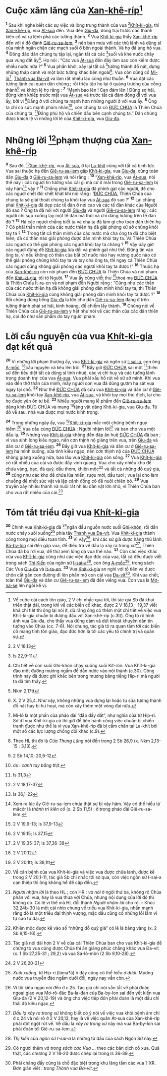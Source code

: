 # Cuộc xâm lăng của [Xan-khê-ríp]()[^1-e4ee689c-974c-46ec-aec6-76016ca19c94]
<sup><b>1</b></sup> Sau khi nghe biết các sự việc và lòng trung thành của vua [^1@-e4ee689c-974c-46ec-aec6-76016ca19c94][Khít-ki-gia](), thì [Xan-khê-ríp](), vua [Át-sua]() đến. Vua đến [Giu-đa](), đóng trại trước các thành kiên cố và ra lệnh phá các tường thành. <sup><b>2</b></sup> Vua [Khít-ki-gia]() thấy [Xan-khê-ríp]() đến với ý đồ đánh [Giê-ru-sa-lem](), <sup><b>3</b></sup> nên bàn mưu với các thủ lãnh và dũng sĩ của mình ngăn chặn các mạch suối ở bên ngoài thành. Và họ đã ủng hộ vua. <sup><b>4</b></sup> Đông đảo dân chúng tụ tập lại, ngăn tất cả các [^2@-e4ee689c-974c-46ec-aec6-76016ca19c94]suối và khe nước chảy qua vùng đất ấy[^2-e4ee689c-974c-46ec-aec6-76016ca19c94]. Họ nói : “Các vua [Át-sua]() đến đây làm sao còn kiếm được nhiều nước nữa ?” <sup><b>5</b></sup> Vua phấn khởi, xây lại tất cả [^3@-e4ee689c-974c-46ec-aec6-76016ca19c94]tường thành đổ nát, dựng những tháp canh và một bức tường khác bên ngoài[^3-e4ee689c-974c-46ec-aec6-76016ca19c94]. Vua còn củng cố [Mi-lô]()[^4-e4ee689c-974c-46ec-aec6-76016ca19c94], [Thành vua Đa-vít]() và làm rất nhiều lao cũng như thuẫn. <sup><b>6</b></sup> Vua đặt các tướng lãnh cai quản dân chúng ; rồi triệu tập họ lại ở quảng trường của cổng thành[^5-e4ee689c-974c-46ec-aec6-76016ca19c94] và khích lệ họ rằng : <sup><b>7</b></sup> “Mạnh bạo lên ! Can đảm lên ! Đừng sợ hãi, đừng kinh khiếp trước mặt vua [Át-sua]() và trước tất cả đám đông đi với vua ấy, bởi vì [^4@-e4ee689c-974c-46ec-aec6-76016ca19c94]Đấng ở với chúng ta mạnh hơn những người ở với vua ấy. <sup><b>8</b></sup> Ông ta chỉ có sức mạnh phàm nhân[^6-e4ee689c-974c-46ec-aec6-76016ca19c94], còn chúng ta có [ĐỨC CHÚA]() là Thiên Chúa của chúng ta, [^5@-e4ee689c-974c-46ec-aec6-76016ca19c94]Đấng phù hộ và chiến đấu bên cạnh chúng ta.” Dân chúng được khích lệ vì những lời lẽ của [Khít-ki-gia](), vua [Giu-đa]().


# Những lời [^6@-e4ee689c-974c-46ec-aec6-76016ca19c94]phạm thượng của [Xan-khê-ríp]()
<sup><b>9</b></sup> Sau đó, [^7@-e4ee689c-974c-46ec-aec6-76016ca19c94][Xan-khê-ríp](), vua [Át-sua](), ở lại [La-khít]() cùng với tất cả binh lực. Vua sai thuộc hạ đến [Giê-ru-sa-lem]() gặp [Khít-ki-gia](), vua [Giu-đa](), cùng toàn dân [Giu-đa]() ở [Giê-ru-sa-lem]() và nói rằng : <sup><b>10</b></sup> “[Xan-khê-ríp](), vua [Át-sua](), nói thế này : các ngươi tin tưởng vào cái gì mà cứ ở mãi trong [Giê-ru-sa-lem]() bị vây hãm[^7-e4ee689c-974c-46ec-aec6-76016ca19c94] vậy ? <sup><b>11</b></sup> Chẳng phải [Khít-ki-gia]() đã phỉnh gạt các ngươi, để cho các ngươi chết đói chết khát khi nói rằng : ‘[ĐỨC CHÚA](), Thiên Chúa của chúng ta sẽ giải thoát chúng ta khỏi tay vua [Át-sua]() đó sao ?’ <sup><b>12</b></sup> Lại chẳng phải [Khít-ki-gia]() đã dẹp các tế đàn ở nơi cao và các tế đàn khác của Người đó sao ? Ông ta đã nói với người [Giu-đa]() và người [Giê-ru-sa-lem]() rằng : các ngươi chỉ sụp xuống lạy một tế đàn mà thôi và chỉ dâng hương trên tế đàn đó ? <sup><b>13</b></sup> Há các ngươi chẳng biết ta và cha ta đã làm gì cho toàn dân thiên hạ ? Có phải thần minh của các nước thiên hạ đã giải phóng xứ sở chúng khỏi tay ta ? <sup><b>14</b></sup> Trong tất cả thần minh của các nước mà cha ông ta đã cho biệt hiến, đã có thần nào giải phóng được dân mình khỏi tay ta. Và Thiên Chúa các ngươi có thể giải phóng các ngươi khỏi tay ta chăng ? <sup><b>15</b></sup> Vậy bây giờ các ngươi đừng để [Khít-ki-gia]() lừa dối và phỉnh gạt như thế. Đừng tin vào ông ta, vì nếu không có thần của bất cứ nước nào hay vương quốc nào có thể giải phóng chúng khỏi tay ta và tay cha ông ta, thì ngay cả Thiên Chúa các ngươi cũng không giải phóng các ngươi khỏi tay ta được !” <sup><b>16</b></sup> Thuộc hạ của [Xan-khê-ríp]() còn nói phạm đến [ĐỨC CHÚA]() là Thiên Chúa và nói phạm đến [Khít-ki-gia](), tôi tớ Người. <sup><b>17</b></sup> Vua ấy cũng viết thư [^8@-e4ee689c-974c-46ec-aec6-76016ca19c94]thoá mạ [ĐỨC CHÚA]() là Thiên Chúa [Ít-ra-en]() và nói phạm đến Người rằng : “Cũng như các thần của các nước thiên hạ đã không giải phóng dân mình khỏi tay ta, thì Thiên Chúa của [Khít-ki-gia]() cũng không giải phóng dân mình khỏi tay ta được ?” <sup><b>18</b></sup> Rồi chúng dùng tiếng [Giu-đa]() la lớn cho dân [Giê-ru-sa-lem]() đang ở trên tường thành phải sợ hãi, kinh hoàng, để chiếm lấy thành. <sup><b>19</b></sup> Chúng nói về Thiên Chúa của [Giê-ru-sa-lem]() y hệt như nói về các thần của các dân thiên hạ, coi đó như sản phẩm do tay người phàm.


# Lời cầu nguyện của vua [Khít-ki-gia]() đạt kết quả
<sup><b>20</b></sup> Vì những lời phạm thượng ấy, vua [Khít-ki-gia]() và ngôn sứ [I-sai-a](), con ông [A-mốc](), [^9@-e4ee689c-974c-46ec-aec6-76016ca19c94]cầu nguyện và kêu lên trời. <sup><b>21</b></sup> Bấy giờ [ĐỨC CHÚA]() sai một [^10@-e4ee689c-974c-46ec-aec6-76016ca19c94]thiên sứ đến tiêu diệt tất cả dũng sĩ tinh nhuệ, các vị chỉ huy và các tướng lãnh trong doanh trại của vua [Át-sua](). Vua phải xấu hổ rút về xứ sở mình. Khi vua vào đền thờ thần của mình, mấy người con vua đã dùng gươm hạ sát vua ngay tại chỗ. <sup><b>22</b></sup> Như thế [ĐỨC CHÚA]() đã cứu vua [Khít-ki-gia]() và dân cư ở [Giê-ru-sa-lem]() khỏi tay [Xan-khê-ríp](), vua [Át-sua](), và khỏi tay mọi thù địch, lại cho họ được yên ổn tư bề. <sup><b>23</b></sup> Nhiều người mang lễ phẩm đến [Giê-ru-sa-lem]() dâng kính [ĐỨC CHÚA]() và mang [^11@-e4ee689c-974c-46ec-aec6-76016ca19c94]tặng vật dâng [Khít-ki-gia](), vua [Giu-đa](). Từ đó về sau, nhà vua được mọi nước kính trọng.

<sup><b>24</b></sup> Trong những ngày ấy, vua [^12@-e4ee689c-974c-46ec-aec6-76016ca19c94][Khít-ki-gia]() mắc một chứng bệnh nguy hiểm.[^8-e4ee689c-974c-46ec-aec6-76016ca19c94] Vua cầu cùng [ĐỨC CHÚA]() ; Người nhậm lời[^9-e4ee689c-974c-46ec-aec6-76016ca19c94] và ban cho vua một dấu lạ. <sup><b>25</b></sup> Nhưng vua [Khít-ki-gia]() không đền đáp ân huệ [ĐỨC CHÚA]() đã ban ; vì vua sinh lòng kiêu ngạo, nên cơn thịnh nộ giáng trên vua, trên [Giu-đa]() và dân cư ở [Giê-ru-sa-lem](). <sup><b>26</b></sup> Bấy giờ vua [Khít-ki-gia]() và dân cư ở [Giê-ru-sa-lem]() hạ mình xuống, sửa tính kiêu ngạo, nên cơn thịnh nộ của [ĐỨC CHÚA]() không giáng xuống nữa, bao lâu vua [Khít-ki-gia]() còn sống. <sup><b>27</b></sup> Vua [Khít-ki-gia]() có rất nhiều của cải và được đầy vinh quang. Vua cho xây nhiều kho để chứa vàng, bạc, đá quý, dầu thơm, khiên mộc[^10-e4ee689c-974c-46ec-aec6-76016ca19c94] và tất cả những đồ quý giá, <sup><b>28</b></sup> cũng như các kho để chứa lúa miến, rượu mới, dầu tươi ; vua lại cho làm chuồng để nhốt súc vật và lập cánh đồng cỏ để nuôi chiên bò. <sup><b>29</b></sup> Vua truyền xây nhiều thành và nuôi rất nhiều đàn vật lớn nhỏ, vì Thiên Chúa ban cho vua rất nhiều của cải.[^11-e4ee689c-974c-46ec-aec6-76016ca19c94]


# Tóm tắt triều đại vua [Khít-ki-gia]()
<sup><b>30</b></sup> Chính vua [Khít-ki-gia]() đã [^13@-e4ee689c-974c-46ec-aec6-76016ca19c94]ngăn đầu nguồn nước suối [Ghi-khôn](), rồi dẫn nước chảy xuôi xuống[^12-e4ee689c-974c-46ec-aec6-76016ca19c94] phía tây [Thành vua Đa-vít](). Vua [Khít-ki-gia]() thành công trong mọi điều toan tính. <sup><b>31</b></sup> Vì vậy[^13-e4ee689c-974c-46ec-aec6-76016ca19c94], khi các sứ giả được hàng thủ lãnh [Ba-by-lon]() sai đến gặp vua, để điều tra về dấu lạ xảy ra trong xứ[^14-e4ee689c-974c-46ec-aec6-76016ca19c94], Thiên Chúa đã bỏ rơi vua, để thử xem lòng dạ vua thế nào. <sup><b>32</b></sup> Còn các việc khác của vua [Khít-ki-gia]() cũng như các việc đạo đức của vua, tất cả đều được viết trong sách [Thị Kiến]() của ngôn sứ [I-sai-a]()[^15-e4ee689c-974c-46ec-aec6-76016ca19c94], con ông [A-mốc]()[^16-e4ee689c-974c-46ec-aec6-76016ca19c94], trong sách Các Vua [Giu-đa]() và [Ít-ra-en](). <sup><b>33</b></sup> Vua [Khít-ki-gia]() an nghỉ với tổ tiên và được chôn cất gần con đường đi lên phần mộ con cái vua [Đa-vít]()[^17-e4ee689c-974c-46ec-aec6-76016ca19c94]. Khi vua chết, toàn thể [Giu-đa]() và dân cư [Giê-ru-sa-lem]() đã đến viếng vua. Con vua là [Mơ-na-se]() lên ngôi kế vị.

[^1-e4ee689c-974c-46ec-aec6-76016ca19c94]: Về cuộc cải cách tôn giáo, 2 V chỉ nhắc qua tới, thì tác giả Sb đã khai triển thật dài, trong khi về các biến cố khác, được 2 V 18,13 – 19,37 viết khá chi tiết thì ông lại nói ít, dù rằng ông có thêm một chi tiết về việc vua Khít-ki-gia chuẩn bị đương đầu với Xan-khê-ríp (c.3tt). Ông tỏ rõ hình ảnh vua Giu-đa, cho thấy vua dũng cảm và dứt khoát khuyên dân tin tưởng vào Chúa (cc. 7-8). Nói chung, tác giả tỏ ra quan tâm tới các biến cố mang tính tôn giáo, đạo đức hơn là tới các yếu tố chính trị và quân sự.
[^2-e4ee689c-974c-46ec-aec6-76016ca19c94]: Chi tiết về con suối Ghi-khôn chạy xuống suối Kít-rôn. Vua Khít-ki-gia đào một đường mương ngầm để dẫn nước vào nội thành (c.30). Công trình này đã được ghi khắc bên trong mương bằng tiếng Híp-ri mà người ta đã tìm thấy.
[^3-e4ee689c-974c-46ec-aec6-76016ca19c94]: X. 2 V 25,4. Như vậy, không những vua dựng lại hoặc tu sửa tường thành đổ nát hay bị hư hoại, mà còn xây thêm một vòng đai nữa.
[^4-e4ee689c-974c-46ec-aec6-76016ca19c94]: Mi-lô là một phần của pháo đài “đắp đầy đất”, như nghĩa của từ Híp-ri. Sở dĩ vua Khít-ki-gia có thì giờ để tiến hành công việc chuẩn bị chiến tranh được như thế là vì vua Xan-khê-ríp đã bị cầm chân tại La-khít bởi một số các lực lượng chống đối khác (c.9).
[^5-e4ee689c-974c-46ec-aec6-76016ca19c94]: Theo HL thì đó là *Cửa Thung Lũng* nói đến trong 2 Sb 26,9 (x. Nkm 2,13-15 ; 3,13).
[^6-e4ee689c-974c-46ec-aec6-76016ca19c94]: ds : *cánh tay bằng thịt*.
[^7-e4ee689c-974c-46ec-aec6-76016ca19c94]: Xem ra lúc ấy Giê-ru-sa-lem chưa thật sự bị vây hãm. Vậy có thể hiểu từ mäcôr là *thành trì kiên cố* (x. 2 Sb 11,5) : ở trong pháo đài Giê-ru-sa-lem.
[^8-e4ee689c-974c-46ec-aec6-76016ca19c94]: Về căn bệnh của vua Khít-ki-gia và việc vua được chữa lành, được kể trong 2 V 20,1-11, tác giả Sb chỉ nhắc tới sơ qua, còn việc ngôn sứ I-sai-a can thiệp thì ông không hề đề cập đến.
[^9-e4ee689c-974c-46ec-aec6-76016ca19c94]: *Người nhậm lời* là theo HL ; còn HR : *và nói* ở ngôi thứ ba, không rõ Chúa phán với vua, hay là vua thưa với Chúa, nhưng nội dung của lời đó thì không có. Có lẽ vì thế mà HL đổi thành *Người nhậm lời* cho rõ. – Khúc 32,24b-30 là một cái nhìn chung về triều vua Khít-ki-gia, nhấn mạnh rằng đó là một triều đại thịnh vượng, mặc dầu cũng có những lỗi lầm vì tự cao tự đại.
[^10-e4ee689c-974c-46ec-aec6-76016ca19c94]: Khiên mộc được kể vào số “những đồ quý giá” có lẽ là bằng vàng (x. 2 Sb 9,15-16).
[^11-e4ee689c-974c-46ec-aec6-76016ca19c94]: Tác giả nói dài hơn 2 V về của cải Thiên Chúa ban cho vua Khít-ki-gia để chứng tỏ vua cũng được Chúa thi ân giáng phúc chẳng khác vua Đa-vít (x. 1 Sb 27,25-31 ; 29,2) và vua Sa-lô-môn (2 Sb 9,10-28).
[^12-e4ee689c-974c-46ec-aec6-76016ca19c94]: *Xuôi xuống*, từ Híp-ri (lüma†â) ở đây cũng có thể hiểu *ở dưới*. Mương nước vua truyền đào ngầm dưới đồi, ngày nay vẫn còn.
[^13-e4ee689c-974c-46ec-aec6-76016ca19c94]: Vì tội kiêu ngạo nói đến ở c.25. Tác giả chỉ nói vắn tắt về phái đoàn ngoại giao vua Mơ-rô-đác Ba-la-đan của Ba-by-lon sai đến yết kiến vua Giu-đa (2 V 20,12-19) và ông cho việc tiếp đón phái đoàn là một dấu chỉ thái độ kiêu ngạo.
[^14-e4ee689c-974c-46ec-aec6-76016ca19c94]: *Dấu lạ xảy ra trong xứ* không biết có ý nói về việc vua khỏi bệnh ám chỉ ở c.24 và nói rõ ở 2 V 20,12, hay là về việc quân Át-sua của Xan-khê-ríp phải đột ngột rút về. Về dấu lạ *xảy ra trong xứ* này mà vua Ba-by-lon sai phái đoàn tới Giê-ru-sa-lem.
[^15-e4ee689c-974c-46ec-aec6-76016ca19c94]: *Thị kiến của ngôn sứ I-sai-a* là những từ đầu của sách Ngôn Sứ này.
[^16-e4ee689c-974c-46ec-aec6-76016ca19c94]: Có người thêm *và trong sách các Vua ...* theo các bản dịch cổ xưa. Quả thật, các chương 2 V 18-20 được chép lại trong Is 36-39.
[^17-e4ee689c-974c-46ec-aec6-76016ca19c94]: Phải chăng đấy cũng là chỗ đặc biệt trong khu lăng tẩm các vua ? XR. Đơn giản viết : *trong Thành vua Đa-vít*.
[^1@-e4ee689c-974c-46ec-aec6-76016ca19c94]: 2 V 18,13
[^2@-e4ee689c-974c-46ec-aec6-76016ca19c94]: Is 22,9-11
[^3@-e4ee689c-974c-46ec-aec6-76016ca19c94]: Nkm 2,17tt
[^4@-e4ee689c-974c-46ec-aec6-76016ca19c94]: 2 Sb 14,10; 20,6-12
[^5@-e4ee689c-974c-46ec-aec6-76016ca19c94]: Is 31,3
[^6@-e4ee689c-974c-46ec-aec6-76016ca19c94]: 2 V 18,17-37
[^7@-e4ee689c-974c-46ec-aec6-76016ca19c94]: Is 36,1-22
[^8@-e4ee689c-974c-46ec-aec6-76016ca19c94]: 2 V 19,9-13; Is 37,9-13
[^9@-e4ee689c-974c-46ec-aec6-76016ca19c94]: 2 V 19,15; Is 37,15
[^10@-e4ee689c-974c-46ec-aec6-76016ca19c94]: 2 V 19,35-37; Is 37,36-38
[^11@-e4ee689c-974c-46ec-aec6-76016ca19c94]: 2 V 20,12
[^12@-e4ee689c-974c-46ec-aec6-76016ca19c94]: 2 V 20,1tt; Is 38,1tt
[^13@-e4ee689c-974c-46ec-aec6-76016ca19c94]: 2 V 26,20-21